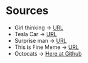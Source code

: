 # Sources

- Girl thinking -> [URL](https://www.allbusiness.com/new-startup-idea-commercial-potential-tips-118725-1.html)
- Tesla Car -> [URL](https://www.theverge.com/2019/4/24/18513899/tesla-model-s-x-range-upgrade-270-325-miles-supercharger-200kw)
- Surprise man -> [URL](https://www.stratospherenetworks.com/blog/5-things-that-haunt-it-techs/surprised-businessman-office-worker-freaking-out-at-laptop-computer/)
- This is Fine Meme -> [URL](https://www.inverse.com/article/19181-kc-green-this-is-fine-dog-meme-this-is-not-fine-kickstarter)
- Octocats -> [Here at Github](https://github.com/)
